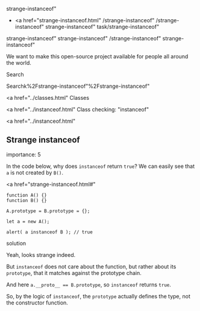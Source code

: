 strange-instanceof"

- <a href="strange-instanceof.html"
  /strange-instanceof"
  /strange-instanceof"
  strange-instanceof"
  task/strange-instanceof"

<!-- -->

strange-instanceof"
strange-instanceof"
/strange-instanceof"
strange-instanceof"

We want to make this open-source project available for people all around the world.

Search

Searchk%2Fstrange-instanceof"%2Fstrange-instanceof" </a>

<a href="../classes.html" Classes</span></a>

<a href="../instanceof.html" Class checking: "instanceof"</span></a>

<a href="../instanceof.html"

## Strange instanceof

<span class="task__importance" title="How important is the task, from 1 to 5">importance: 5</span>

In the code below, why does `instanceof` return `true`? We can easily see that `a` is not created by `B()`.

<a href="strange-instanceof.html#"
<a href="strange-instanceof.html#" class="toolbar__button toolbar__button_edit" title="open in sandbox"></a>

    function A() {}
    function B() {}

    A.prototype = B.prototype = {};

    let a = new A();

    alert( a instanceof B ); // true

solution

Yeah, looks strange indeed.

But `instanceof` does not care about the function, but rather about its `prototype`, that it matches against the prototype chain.

And here `a.__proto__ == B.prototype`, so `instanceof` returns `true`.

So, by the logic of `instanceof`, the `prototype` actually defines the type, not the constructor function.
